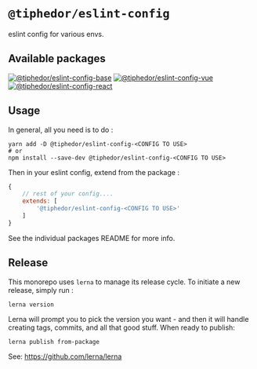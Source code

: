# `@tiphedor/eslint-config`

eslint config for various envs.

## Available packages

[![@tiphedor/eslint-config-base](https://img.shields.io/npm/v/@tiphedor/eslint-config-base?label=%40tiphedor%2Feslint-config-base&style=for-the-badge)](https://github.com/tiphedor/eslint/tree/main/packages/base)
[![@tiphedor/eslint-config-vue](https://img.shields.io/npm/v/@tiphedor/eslint-config-vue?label=%40tiphedor%2Feslint-config-vue&style=for-the-badge)](https://github.com/tiphedor/eslint/tree/main/packages/vue)
[![@tiphedor/eslint-config-react](https://img.shields.io/npm/v/@tiphedor/eslint-config-react?label=%40tiphedor%2Feslint-config-react&style=for-the-badge)](https://github.com/tiphedor/eslint/tree/main/packages/react)

## Usage

In general, all you need is to do : 

```shell
yarn add -D @tiphedor/eslint-config-<CONFIG TO USE>
# or 
npm install --save-dev @tiphedor/eslint-config-<CONFIG TO USE>
```

Then in your eslint config, extend from the package :

```javascript
{
	// rest of your config....
	extends: [
		'@tiphedor/eslint-config-<CONFIG TO USE>'
	]
}
```

See the individual packages README for more info.

## Release

This monorepo uses `lerna` to manage its release cycle. To initiate a new release, simply run : 

```shell
lerna version
```

Lerna will prompt you to pick the version you want - and then it will handle creating tags, commits, and all that good stuff. When ready to publish:

```shell
lerna publish from-package
```

See: https://github.com/lerna/lerna
